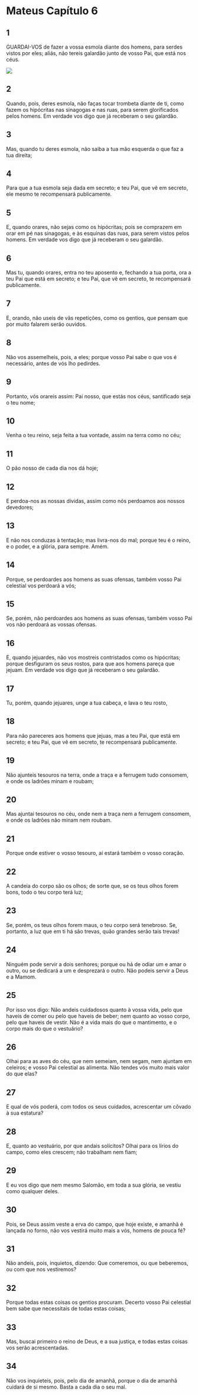 # Mateus Capítulo 6

## 1
GUARDAI-VOS de fazer a vossa esmola diante dos homens, para serdes vistos por eles; aliás, não tereis galardão junto de vosso Pai, que está nos céus.

![](../.img/Mt/06/1-0.jpg)

## 2
Quando, pois, deres esmola, não faças tocar trombeta diante de ti, como fazem os hipócritas nas sinagogas e nas ruas, para serem glorificados pelos homens. Em verdade vos digo que já receberam o seu galardão.

## 3
Mas, quando tu deres esmola, não saiba a tua mão esquerda o que faz a tua direita;

## 4
Para que a tua esmola seja dada em secreto; e teu Pai, que vê em secreto, ele mesmo te recompensará publicamente.

## 5
E, quando orares, não sejas como os hipócritas; pois se comprazem em orar em pé nas sinagogas, e às esquinas das ruas, para serem vistos pelos homens. Em verdade vos digo que já receberam o seu galardão.

## 6
Mas tu, quando orares, entra no teu aposento e, fechando a tua porta, ora a teu Pai que está em secreto; e teu Pai, que vê em secreto, te recompensará publicamente.

## 7
E, orando, não useis de vãs repetições, como os gentios, que pensam que por muito falarem serão ouvidos.

## 8
Não vos assemelheis, pois, a eles; porque vosso Pai sabe o que vos é necessário, antes de vós lho pedirdes.

## 9
Portanto, vós orareis assim: Pai nosso, que estás nos céus, santificado seja o teu nome;

## 10
Venha o teu reino, seja feita a tua vontade, assim na terra como no céu;

## 11
O pão nosso de cada dia nos dá hoje;

## 12
E perdoa-nos as nossas dívidas, assim como nós perdoamos aos nossos devedores;

## 13
E não nos conduzas à tentação; mas livra-nos do mal; porque teu é o reino, e o poder, e a glória, para sempre. Amém.

## 14
Porque, se perdoardes aos homens as suas ofensas, também vosso Pai celestial vos perdoará a vós;

## 15
Se, porém, não perdoardes aos homens as suas ofensas, também vosso Pai vos não perdoará as vossas ofensas.

## 16
E, quando jejuardes, não vos mostreis contristados como os hipócritas; porque desfiguram os seus rostos, para que aos homens pareça que jejuam. Em verdade vos digo que já receberam o seu galardão.

## 17
Tu, porém, quando jejuares, unge a tua cabeça, e lava o teu rosto,

## 18
Para não pareceres aos homens que jejuas, mas a teu Pai, que está em secreto; e teu Pai, que vê em secreto, te recompensará publicamente.

## 19
Não ajunteis tesouros na terra, onde a traça e a ferrugem tudo consomem, e onde os ladrões minam e roubam;

## 20
Mas ajuntai tesouros no céu, onde nem a traça nem a ferrugem consomem, e onde os ladrões não minam nem roubam.

## 21
Porque onde estiver o vosso tesouro, aí estará também o vosso coração.

## 22
A candeia do corpo são os olhos; de sorte que, se os teus olhos forem bons, todo o teu corpo terá luz;

## 23
Se, porém, os teus olhos forem maus, o teu corpo será tenebroso. Se, portanto, a luz que em ti há são trevas, quão grandes serão tais trevas!

## 24
Ninguém pode servir a dois senhores; porque ou há de odiar um e amar o outro, ou se dedicará a um e desprezará o outro. Não podeis servir a Deus e a Mamom.

## 25
Por isso vos digo: Não andeis cuidadosos quanto à vossa vida, pelo que haveis de comer ou pelo que haveis de beber; nem quanto ao vosso corpo, pelo que haveis de vestir. Não é a vida mais do que o mantimento, e o corpo mais do que o vestuário?

## 26
Olhai para as aves do céu, que nem semeiam, nem segam, nem ajuntam em celeiros; e vosso Pai celestial as alimenta. Não tendes vós muito mais valor do que elas?

## 27
E qual de vós poderá, com todos os seus cuidados, acrescentar um côvado à sua estatura?

## 28
E, quanto ao vestuário, por que andais solícitos? Olhai para os lírios do campo, como eles crescem; não trabalham nem fiam;

## 29
E eu vos digo que nem mesmo Salomão, em toda a sua glória, se vestiu como qualquer deles.

## 30
Pois, se Deus assim veste a erva do campo, que hoje existe, e amanhã é lançada no forno, não vos vestirá muito mais a vós, homens de pouca fé?

## 31
Não andeis, pois, inquietos, dizendo: Que comeremos, ou que beberemos, ou com que nos vestiremos?

## 32
Porque todas estas coisas os gentios procuram. Decerto vosso Pai celestial bem sabe que necessitais de todas estas coisas;

## 33
Mas, buscai primeiro o reino de Deus, e a sua justiça, e todas estas coisas vos serão acrescentadas.

## 34
Não vos inquieteis, pois, pelo dia de amanhã, porque o dia de amanhã cuidará de si mesmo. Basta a cada dia o seu mal.

